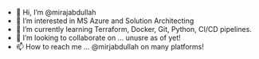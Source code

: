 - 👋 Hi, I’m @mirajabdullah
- 👀 I’m interested in MS Azure and Solution Architecting
- 🌱 I’m currently learning Terraform, Docker, Git, Python, CI/CD pipelines.
- 💞️ I’m looking to collaborate on ... unusre as of yet!
- 📫 How to reach me ... @mirjabdullah on many platforms!

<!---
mirajabdullah/mirajabdullah is a ✨ special ✨ repository because its `README.md` (this file) appears on your GitHub profile.
You can click the Preview link to take a look at your changes.
--->
